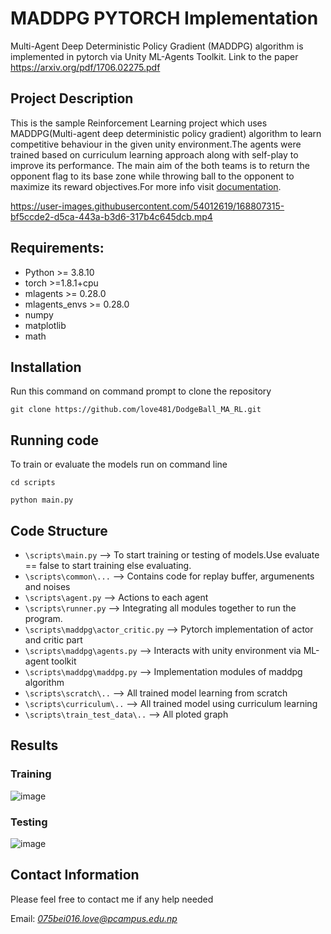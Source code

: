 # MADDPG PYTORCH Implementation
Multi-Agent Deep Deterministic Policy Gradient (MADDPG) algorithm is implemented in pytorch via Unity ML-Agents Toolkit. Link to the paper https://arxiv.org/pdf/1706.02275.pdf

## Project Description
This is the sample Reinforcement Learning project which uses MADDPG(Multi-agent deep deterministic policy gradient) algorithm to learn competitive behaviour in the given unity environment.The agents were trained based on curriculum learning approach along with self-play to improve its performance.
The main aim of the both teams is to return the opponent flag to its base zone while throwing ball to the opponent to maximize its reward objectives.For more info visit [documentation](https://github.com/love481/DodgeBall_MA_RL/blob/1b5be765bf176dfee7ba35f6a55d8bd9ee6343bc/final_report.pdf).

https://user-images.githubusercontent.com/54012619/168807315-bf5ccde2-d5ca-443a-b3d6-317b4c645dcb.mp4

## Requirements:
* Python >= 3.8.10
* torch >=1.8.1+cpu
* mlagents >= 0.28.0
* mlagents_envs >= 0.28.0
* numpy
* matplotlib
* math

## Installation
Run this command on command prompt to clone the repository


`git clone https://github.com/love481/DodgeBall_MA_RL.git`

## Running code
To train or evaluate the models run on command line

`cd scripts`

`python main.py`

## Code Structure
* `\scripts\main.py` --> To start training or testing of models.Use evaluate == false to start training else evaluating.
* `\scripts\common\...` --> Contains code for replay buffer, argumenents and noises
* `\scripts\agent.py` --> Actions to each agent
* `\scripts\runner.py` --> Integrating all modules together to run the program.
* `\scripts\maddpg\actor_critic.py` --> Pytorch implementation of actor and critic part
* `\scripts\maddpg\agents.py` --> Interacts with unity environment via ML-agent toolkit
* `\scripts\maddpg\maddpg.py` --> Implementation modules of maddpg algorithm
* `\scripts\scratch\..` --> All trained model learning from scratch
* `\scripts\curriculum\..` --> All trained model using curriculum learning
* `\scripts\train_test_data\..` --> All ploted graph


## Results
### Training
![image](https://user-images.githubusercontent.com/54012619/168816662-f9380d53-548f-42aa-a61d-6ac65e92667b.png)

### Testing
![image](https://user-images.githubusercontent.com/54012619/168816416-d5573749-34bc-471f-95cc-cf1b519cac10.png)

## Contact Information
Please feel free to contact me if any help needed

Email: *075bei016.love@pcampus.edu.np*

